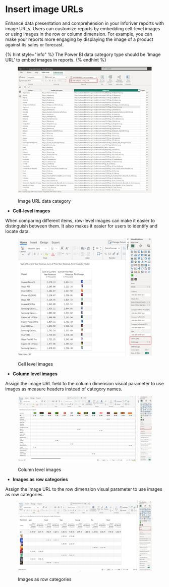 # Insert image URLs

Enhance data presentation and comprehension in your Inforiver reports with image URLs. Users can customize reports by embedding cell-level images or using images in the row or column dimension. For example, you can make your reports more engaging by displaying the image of a product against its sales or forecast.&#x20;

{% hint style="info" %}
The Power BI data category type should be ‘Image URL’ to embed images in reports.
{% endhint %}

<figure><img src="../../.gitbook/assets/image (3) (1) (1) (1) (1) (1) (1) (1) (1) (1) (1) (1) (1) (1) (1) (1) (1) (1) (1) (1) (1) (1) (1) (1) (1) (1) (1) (1) (1) (1) (1) (1) (1) (1) (1) (1) (1) (1) (1) (1) (1) (1) (1) (1) (1).png" alt=""><figcaption><p>Image URL data category</p></figcaption></figure>

* **Cell-level images**

When comparing different items, row-level images can make it easier to distinguish between them. It also makes it easier for users to identify and locate data.

<figure><img src="../../.gitbook/assets/image (832).png" alt=""><figcaption><p>Cell level images</p></figcaption></figure>

* **Column level images**

Assign the image URL field to the column dimension visual parameter to use images as measure headers instead of category names.

<figure><img src="../../.gitbook/assets/image (1) (15) (1).png" alt=""><figcaption><p>Column level images</p></figcaption></figure>

* **Images as row categories**

Assign the image URL to the row dimension visual parameter to use images as row categories.

<figure><img src="../../.gitbook/assets/image (2) (15) (1) (1).png" alt=""><figcaption><p>Images as row categories</p></figcaption></figure>
